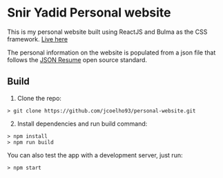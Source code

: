 # Snir Yadid Personal website

This is my personal website built using ReactJS and Bulma as the CSS framework. [Live here](https://https://snir-yadid-personal-web.netlify.app)

The personal information on the website is populated from a json file that follows the [JSON Resume](https://jsonresume.org/) open source standard.

## Build

1. Clone the repo:

```console
> git clone https://github.com/jcoelho93/personal-website.git
```

2. Install dependencies and run build command:

```console
> npm install
> npm run build
```

You can also test the app with a development server, just run:

```console
> npm start
```
